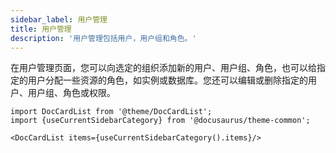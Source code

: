 ```yaml
---
sidebar_label: 用户管理
title: 用户管理
description: '用户管理包括用户，用户组和角色。'
---
```


在用户管理页面，您可以向选定的组织添加新的用户、用户组、角色，也可以给指定的用户分配一些资源的角色，如实例或数据库。您还可以编辑或删除指定的用户、用户组、角色或权限。

```mdx-code-block
import DocCardList from '@theme/DocCardList';
import {useCurrentSidebarCategory} from '@docusaurus/theme-common';

<DocCardList items={useCurrentSidebarCategory().items}/>
```
